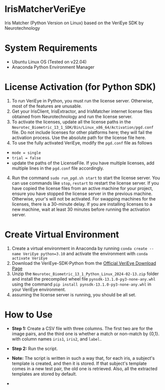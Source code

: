 # IrisMatcherVeriEye
Iris Matcher (Python Version on Linux) based on the VeriEye SDK by  Neurotechnology


# System Requirements
- Ubuntu Linux OS (Tested on v22.04)
- Anaconda Python Environment Manager

# License Activation (for Python SDK)
1. To run VeriEye in Python, you must run the license server. Otherwise, most of the features are unusable.
2. Get your IrisClient, IrisExtractor, and IrisMatcher internet license files obtained from Neurotechnology and run the license server.
3. To activate the licenses, update all the license paths in the `Neurotec_Biometric_13_1_SDK/Bin/Linux_x86_64/Activation/pgd.conf` file. Do not include licenses for other platforms here; they will fail the activation process. Use the absolute path for the license file here.
4. To use the fully activated VeriEye, modify the `pgd.conf` file as follows
  - `mode = single`
  - `trial = false`
  - update the paths of the LicenseFile. If you have multiple licenses, add multiple lines in the `pgd.conf` file accordingly.
4. Run the command `sudo run_pgd.sh start` to start the license server. You can use commands like `stop`, `restart` to restart the license server. If you have copied the license files from an active machine for your project, ensure you have stopped the license server in the previous machine. Otherwise, your's will not be activated. For swapping machines for the licenses, there is a 30-minute delay. If you are installing licenses to a new machine, wait at least 30 minutes before running the activation server.


 # Create Virtual Environment
 1. Create a virtual environment in Anaconda by running `conda create --name VeriEye python=3.10` and activate the environment with `conda activate VeriEye`
 2. Download the VeriEye-SDK-Python from the [Official VeriEye Download Page](https://download.neurotechnology.com/Neurotec_Biometric_13_1_Python_Linux_2024-02-13.zip)
 3. Unzip the `Neurotec_Biometric_13_1_Python_Linux_2024-02-13.zip` folder and install the precompiled wheel file `pynsdk-13.1.0-py3-none-any.whl` using the command `pip install pynsdk-13.1.0-py3-none-any.whl` in your VeriEye environment.
 4. assuming the license server is running, you should be all set.
 

# How to Use
- **Step 1:** Create a CSV file with three columns. The first two are for the image pairs, and the third one is whether a match or non-match by {0,1}. with column names `iris1`, `iris2`, and `label.`
- **Step 2:** Run the script.

- **Note:** The script is written in such a way that, for each iris, a subject's template is created, and then it is stored. If that subject's template comes in a new test pair, the old one is retrieved. Also, all the extracted templates are stored by default.
- 

